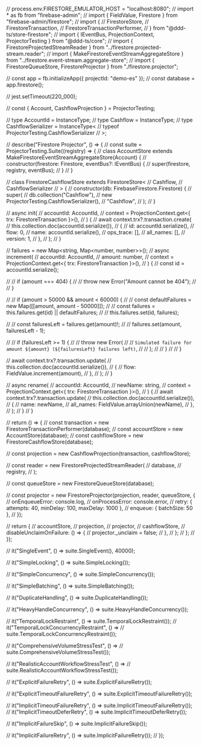 // process.env.FIRESTORE_EMULATOR_HOST = "localhost:8080";
// import * as fb from "firebase-admin";
// import { FieldValue, Firestore } from "firebase-admin/firestore";
// import {
//   FirestoreStore,
//   FirestoreTransaction,
//   FirestoreTransactionPerformer,
// } from "@ddd-ts/store-firestore";
// import { IEventBus, ProjectionContext, ProjectorTesting } from "@ddd-ts/core";
// import { FirestoreProjectedStreamReader } from "../firestore.projected-stream.reader";
// import { MakeFirestoreEventStreamAggregateStore } from "../firestore.event-stream.aggregate-store";
// import { FirestoreQueueStore, FirestoreProjector } from "./firestore.projector";

// const app = fb.initializeApp({ projectId: "demo-es" });
// const database = app.firestore();

// jest.setTimeout(220_000);

// const { Account, CashflowProjection } = ProjectorTesting;

// type AccountId = InstanceType<typeof ProjectorTesting.AccountId>;
// type Cashflow = InstanceType<typeof ProjectorTesting.Cashflow>;
// type CashflowSerializer = InstanceType<
//   typeof ProjectorTesting.CashflowSerializer
// >;

// describe("Firestore Projector", () => {
//   const suite = ProjectorTesting.Suite((registry) => {
//     class AccountStore extends MakeFirestoreEventStreamAggregateStore(Account) {
//       constructor(firestore: Firestore, eventBus?: IEventBus) {
//         super(firestore, registry, eventBus);
//       }
//     }

//     class FirestoreCashflowStore extends FirestoreStore<
//       Cashflow,
//       CashflowSerializer
//     > {
//       constructor(db: FirebaseFirestore.Firestore) {
//         super(
//           db.collection("Cashflow"),
//           new ProjectorTesting.CashflowSerializer(),
//           "Cashflow",
//         );
//       }

//       async init(
//         accountId: AccountId,
//         context = ProjectionContext.get<{ trx: FirestoreTransaction }>(),
//       ) {
//         await context.trx?.transaction.create(
//           this.collection.doc(accountId.serialize()),
//           {
//             id: accountId.serialize(),
//             flow: 0,
//             name: accountId.serialize(),
//             ops_trace: [],
//             all_names: [],
//             version: 1,
//           },
//         );
//       }

//       failures = new Map<string, Map<number, number>>();
//       async increment(
//         accountId: AccountId,
//         amount: number,
//         context = ProjectionContext.get<{ trx: FirestoreTransaction }>(),
//       ) {
//         const id = accountId.serialize();

//         // if (amount === 404) {
//         //   throw new Error("Amount cannot be 404");
//         // }

//         // if (amount > 50000 && amount < 60000) {
//         //   const defaultFailures = new Map([[amount, amount - 50000]]);
//         //   const failures = this.failures.get(id) || defaultFailures;
//         //   this.failures.set(id, failures);

//         //   const failuresLeft = failures.get(amount)!;
//         //   failures.set(amount, failuresLeft - 1);

//         //   if (failuresLeft >= 1) {
//         //     throw new Error(
//         //       `Simulated failure for amount ${amount} (${failuresLeft} failures left)`,
//         //     );
//         //   }
//         // }

//         await context.trx?.transaction.update(
//           this.collection.doc(accountId.serialize()),
//           {
//             flow: FieldValue.increment(amount),
//           },
//         );
//       }

//       async rename(
//         accountId: AccountId,
//         newName: string,
//         context = ProjectionContext.get<{ trx: FirestoreTransaction }>(),
//       ) {
//         await context.trx?.transaction.update(
//           this.collection.doc(accountId.serialize()),
//           {
//             name: newName,
//             all_names: FieldValue.arrayUnion(newName),
//           },
//         );
//       }
//     }

//     return () => {
//       const transaction = new FirestoreTransactionPerformer(database);
//       const accountStore = new AccountStore(database);
//       const cashflowStore = new FirestoreCashflowStore(database);

//       const projection = new CashflowProjection(transaction, cashflowStore);

//       const reader = new FirestoreProjectedStreamReader<any>(
//         database,
//         registry,
//       );

//       const queueStore = new FirestoreQueueStore(database);

//       const projector = new FirestoreProjector(projection, reader, queueStore, {
//         onEnqueueError: console.log,
//         onProcessError: console.error,
//         retry: { attempts: 40, minDelay: 100, maxDelay: 1000 },
//         enqueue: { batchSize: 50 },
//       });

//       return {
//         accountStore,
//         projection,
//         projector,
//         cashflowStore,
//         disableUnclaimOnFailure: () => {
//           projector._unclaim = false;
//         },
//       };
//     };
//   });

//   it("SingleEvent", () => suite.SingleEvent(), 40000);

//   it("SimpleLocking", () => suite.SimpleLocking());

//   it("SimpleConcurrency", () => suite.SimpleConcurrency());

//   it("SimpleBatching", () => suite.SimpleBatching());

//   it("DuplicateHandling", () => suite.DuplicateHandling());

//   it("HeavyHandleConcurrency", () => suite.HeavyHandleConcurrency());

//   it("TemporalLockRestraint", () => suite.TemporalLockRestraint());
//   it("TemporalLockConcurrencyRestraint", () =>
//     suite.TemporalLockConcurrencyRestraint());

//   it("ComprehensiveVolumeStressTest", () =>
//     suite.ComprehensiveVolumeStressTest());

//   it("RealisticAccountWorkflowStressTest", () =>
//     suite.RealisticAccountWorkflowStressTest());

//   it("ExplicitFailureRetry", () => suite.ExplicitFailureRetry());

//   it("ExplicitTimeoutFailureRetry", () => suite.ExplicitTimeoutFailureRetry());

//   it("ImplicitTimeoutFailureRetry", () => suite.ImplicitTimeoutFailureRetry());
//   it("ImplicitTimeoutDeferRetry", () => suite.ImplicitTimeoutDeferRetry());

//   it("ImplicitFailureSkip", () => suite.ImplicitFailureSkip());

//   it("ImplicitFailureRetry", () => suite.ImplicitFailureRetry());
// });
